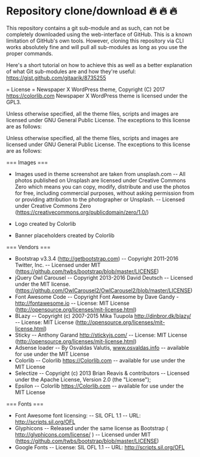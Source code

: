 # Repository clone/download :fire: :fire: :fire:

This repository contains a git sub-module and as such, can not be completely downloaded using the web-interface of GitHub. This is a known limitation of GitHub's own tools. However, cloning this repository via CLI works absolutely fine and will pull all sub-modules as long as you use the proper commands. 

Here's a short tutorial on how to achieve this as well as a better explanation of what Git sub-modules are and how they're useful: https://gist.github.com/gitaarik/8735255


= License = 
Newspaper X WordPress theme, Copyright (C) 2017 https://colorlib.com 
Newspaper X WordPress theme is licensed under the GPL3.

Unless otherwise specified, all the theme files, scripts and images are licensed under GNU General Public License. The exceptions to this license are as follows:

Unless otherwise specified, all the theme files, scripts and images are licensed under GNU General Public License.
The exceptions to this license are as follows:

=== Images ===

- Images used in theme screenshot are taken from unsplash.com -- All photos published on Unsplash are licensed under Creative Commons Zero which means you can copy, modify, distribute and use the photos for free, including commercial purposes, without asking permission from or providing attribution to the photographer or Unsplash. -- Licensed under Creative Commons Zero (https://creativecommons.org/publicdomain/zero/1.0/)
    
- Logo created by Colorlib

- Banner placeholders created by Colorlib

=== Vendors ===
    
- Bootstrap v3.3.4 (http://getbootstrap.com)
    -- Copyright 2011-2016 Twitter, Inc.
    -- Licensed under MIT (https://github.com/twbs/bootstrap/blob/master/LICENSE)
- jQuery Owl Carousel
    -- Copyright 2013-2016 David Deutsch
    -- Licensed under the MIT license. (https://github.com/OwlCarousel2/OwlCarousel2/blob/master/LICENSE)
- Font Awesome Code
    -- Copyright Font Awesome by Dave Gandy - http://fontawesome.io
    -- License: MIT License (http://opensource.org/licenses/mit-license.html)
- BLazy
    -- Copyright (c) 2007-2015 Mika Tuupola http://dinbror.dk/blazy/
    -- License: MIT License (http://opensource.org/licenses/mit-license.html)
- Sticky
    -- Anthony Garand http://stickyjs.com/
    -- License: MIT License (http://opensource.org/licenses/mit-license.html)
- Adsense loader
    -- By Osvaldas Valutis, www.osvaldas.info
    -- available for use under the MIT License
- Colorlib
    -- Colorlib https://Colorlib.com
    -- available for use under the MIT License
- Selectize
    -- Copyright (c) 2013 Brian Reavis & contributors
    -- Licensed under the Apache License, Version 2.0 (the "License");
- Epsilon
    -- Colorlib https://Colorlib.com
    -- available for use under the MIT License

=== Fonts ===

- Font Awesome font licensing:
    -- SIL OFL 1.1
    -- URL: http://scripts.sil.org/OFL
- Glyphicons
    -- Released under the same license as Bootstrap ( http://glyphicons.com/license/ )
    -- Licensed under MIT (https://github.com/twbs/bootstrap/blob/master/LICENSE)
- Google Fonts
    -- License: SIL OFL 1.1
    -- URL: http://scripts.sil.org/OFL
